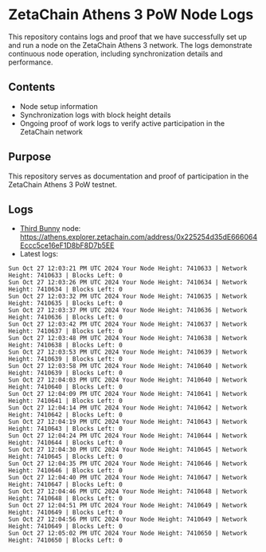 # ZetaChain Athens 3 PoW Node Logs
This repository contains logs and proof that we have successfully set up and run a node on the ZetaChain Athens 3 network. The logs demonstrate continuous node operation, including synchronization details and performance.

## Contents
- Node setup information
- Synchronization logs with block height details
- Ongoing proof of work logs to verify active participation in the ZetaChain network

## Purpose
This repository serves as documentation and proof of participation in the ZetaChain Athens 3 PoW testnet.

## Logs

- [Third Bunny](https://thirdbunny.xyz/) node: https://athens.explorer.zetachain.com/address/0x225254d35dE666064Eccc5ce16eF1D8bF8D7b5EE
- Latest logs:
```
Sun Oct 27 12:03:21 PM UTC 2024 Your Node Height: 7410633 | Network Height: 7410633 | Blocks Left: 0
Sun Oct 27 12:03:26 PM UTC 2024 Your Node Height: 7410634 | Network Height: 7410634 | Blocks Left: 0
Sun Oct 27 12:03:32 PM UTC 2024 Your Node Height: 7410635 | Network Height: 7410635 | Blocks Left: 0
Sun Oct 27 12:03:37 PM UTC 2024 Your Node Height: 7410636 | Network Height: 7410636 | Blocks Left: 0
Sun Oct 27 12:03:42 PM UTC 2024 Your Node Height: 7410637 | Network Height: 7410637 | Blocks Left: 0
Sun Oct 27 12:03:48 PM UTC 2024 Your Node Height: 7410638 | Network Height: 7410638 | Blocks Left: 0
Sun Oct 27 12:03:53 PM UTC 2024 Your Node Height: 7410639 | Network Height: 7410639 | Blocks Left: 0
Sun Oct 27 12:03:58 PM UTC 2024 Your Node Height: 7410640 | Network Height: 7410639 | Blocks Left: 0
Sun Oct 27 12:04:03 PM UTC 2024 Your Node Height: 7410640 | Network Height: 7410640 | Blocks Left: 0
Sun Oct 27 12:04:09 PM UTC 2024 Your Node Height: 7410641 | Network Height: 7410641 | Blocks Left: 0
Sun Oct 27 12:04:14 PM UTC 2024 Your Node Height: 7410642 | Network Height: 7410642 | Blocks Left: 0
Sun Oct 27 12:04:19 PM UTC 2024 Your Node Height: 7410643 | Network Height: 7410643 | Blocks Left: 0
Sun Oct 27 12:04:24 PM UTC 2024 Your Node Height: 7410644 | Network Height: 7410644 | Blocks Left: 0
Sun Oct 27 12:04:30 PM UTC 2024 Your Node Height: 7410645 | Network Height: 7410645 | Blocks Left: 0
Sun Oct 27 12:04:35 PM UTC 2024 Your Node Height: 7410646 | Network Height: 7410646 | Blocks Left: 0
Sun Oct 27 12:04:40 PM UTC 2024 Your Node Height: 7410647 | Network Height: 7410647 | Blocks Left: 0
Sun Oct 27 12:04:46 PM UTC 2024 Your Node Height: 7410648 | Network Height: 7410648 | Blocks Left: 0
Sun Oct 27 12:04:51 PM UTC 2024 Your Node Height: 7410649 | Network Height: 7410649 | Blocks Left: 0
Sun Oct 27 12:04:56 PM UTC 2024 Your Node Height: 7410649 | Network Height: 7410649 | Blocks Left: 0
Sun Oct 27 12:05:02 PM UTC 2024 Your Node Height: 7410650 | Network Height: 7410650 | Blocks Left: 0
```
